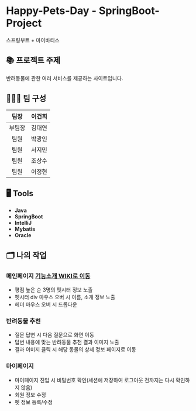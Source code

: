# Happy-Pets-Day - SpringBoot-Project
스프링부트 + 마이바티스

## 📚 프로젝트 주제
반려동물에 관한 여러 서비스를 제공하는 사이트입니다.

## 🧑‍🤝‍🧑 팀 구성

|팀장|이건희|           
|:--:|:--:|
|부팀장|김대연| 
|팀원|박광인| 
|팀원|서지민| 
|팀원|조상수| 
|팀원|이정현|

## 🖥 Tools
- **Java**
- **SpringBoot**
- **IntelliJ**
- **Mybatis**
- **Oracle**

## 🗂 나의 작업
### 메인페이지 <a href="https://github.com/lee-geon-hee/happy-pets-day/wiki/%EA%B8%B0%EB%8A%A5%EC%86%8C%EA%B0%9C(%EB%A9%94%EC%9D%B8-%ED%8E%98%EC%9D%B4%EC%A7%80)"> 기능소개 WIKI로 이동</a>
- 평점 높은 순 3명의 펫시터 정보 노출
- 펫시터 div 마우스 오버 시 이름, 소개 정보 노출
- 헤더 마우스 오버 시 드롭다운
### 반려동물 추천
- 질문 답변 시 다음 질문으로 화면 이동
- 답변 내용에 맞는 반려동물 추천 결과 이미지 노출
- 결과 이미지 클릭 시 해당 동물의 상세 정보 페이지로 이동
### 마이페이지
- 마이페이지 진입 시 비밀번호 확인(세션에 저장하여 로그아웃 전까지는 다시 확인하지 않음)
- 회원 정보 수정
- 펫 정보 등록/수정
